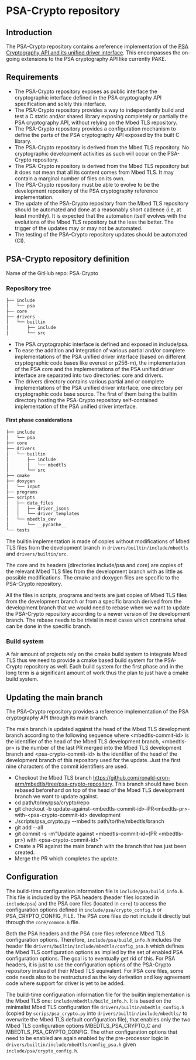 PSA-Crypto repository
=====================

## Introduction

The PSA-Crypto repository contains a reference implementation of the
[PSA Cryptography API and its unified driver interface](https://armmbed.github.io/mbed-crypto/psa/#application-programming-interface).
This encompasses the on-going extensions to the PSA cryptography API like
currently PAKE.

## Requirements

* The PSA-Crypto repository exposes as public interface the cryptographic
  interface defined in the PSA cryptography API specification and solely this
  interface.
* The PSA-Crypto repository provides a way to independently build and
  test a C static and/or shared library exposing completely or partially the
  PSA cryptography API, without relying on the Mbed TLS repository.
* The PSA-Crypto repository provides a configuration mechanism to define
  the parts of the PSA cryptography API exposed by the built C library.
* The PSA-Crypto repository is derived from the Mbed TLS repository. No
  cryptographic development activities as such will occur on the PSA-Crypto
  repository.
* The PSA-Crypto repository is derived from the Mbed TLS repository but
  it does not mean that all its content comes from Mbed TLS. It may contain a
  marginal number of files on its own.
* The PSA-Crypto repository must be able to evolve to be the development
  repository of the PSA cryptography reference implementation.
* The update of the PSA-Crypto repository from the Mbed TLS repository
  should be automated and done at a reasonably short cadence (i.e, at least
  monthly). It is expected that the automation itself evolves with the
  evolutions of the Mbed TLS repository but the less the better. The trigger
  of the updates may or may not be automated.
* The testing of the PSA-Crypto repository updates should be automated (CI).

## PSA-Crypto repository definition

Name of the GitHub repo: PSA-Crypto

### Repository tree

```bash
├── include
│   └── psa
├── core
├── drivers
│   └── builtin
│       ├── include
│       └── src
```

* The PSA cryptographic interface is defined and exposed in include/psa.
* To ease the addition and integration of various partial and/or complete
  implementations of the PSA unified driver interface (based on different
  cryptographic code bases like everest or p256-m), the implementation of the
  PSA core and the implementations of the PSA unified driver interface are
  separated into two directories: core and drivers.
* The drivers directory contains various partial and or complete
  implementations of the PSA unified driver interface, one directory per
  cryptographic code base source. The first of them being the builtin
  directory hosting the PSA-Crypto repository self-contained implementation of
  the PSA unified driver interface.

#### First phase considerations

```bash
├── include
│   └── psa
├── core
├── drivers
│   └── builtin
│       ├── include
│       │   └── mbedtls
│       └── src
├── cmake
├── doxygen
│   └── input
├── programs
├── scripts
│   ├── data_files
│   │   ├── driver_jsons
│   │   └── driver_templates
│   └── mbedtls_dev
│       └── __pycache__
└── tests
```

The builtin implementation is made of copies without modifications of Mbed TLS
files from the development branch in `drivers/builtin/include/mbedtls` and
`drivers/builtin/src`.

The core and its headers (directories include/psa and core) are copies of the
relevant Mbed TLS files from the development branch with as little as possible
modifications. The cmake and doxygen files are specific to the PSA-Crypto
repository.

All the files in scripts, programs and tests are just copies of Mbed TLS files
from the development branch or from a specific branch derived from the
development branch that we would need to rebase when we want to update the
PSA-Crypto repository according to a newer version of the development branch.
The rebase needs to be trivial in most cases which contrains what can be done
in the specific branch.

### Build system
A fair amount of projects rely on the cmake build system to integrate Mbed TLS
thus we need to provide a cmake based build system for the PSA-Crypto
repository as well. Each build system for the first phase and in the long term
is a significant amount of work thus the plan to just have a cmake build system.

## Updating the main branch

The PSA-Crypto repository provides a reference implementation of the
PSA cryptography API through its main branch.

The main branch is updated against the head of the Mbed TLS development branch
according to the following sequence where \<mbedtls-commit-id> is the identifier
of the head of the Mbed TLS development branch, \<mbedtls-pr\> is the number
of the last PR merged into the Mbed TLS development branch and
\<psa-crypto-commit-id\> is the identifier of the head of the development
branch of this repository used for the update. Just the first nine characters
of the commit identifiers are used.

* Checkout the Mbed TLS branch https://github.com/ronald-cron-arm/mbedtls/tree/psa-crypto-repository.
  This branch should have been rebased beforehand on top of the head of the
  Mbed TLS development branch we want to update against.
* cd path/to/my/psa/crypto/repo
* git checkout -b update-against-\<mbedtls-commit-id\>-PR\<mbedtls-pr\>-with-\<psa-crypto-commit-id\>
  development
* ./scripts/psa_crypto.py --mbedlts path/to/the/mbedtls/branch
* git add --all
* git commit -s -m"Update against \<mbedtls-commit-id\>(PR \<mbedtls-pr\>) with \<psa-crypto-commit-id\>"
* Create a PR against the main branch with the branch that has just been created.
* Merge the PR which completes the update.

## Configuration
The build-time configuration information file is `include/psa/build_info.h`.
This file is included by the PSA headers (header files located in
`include/psa`) and the PSA core files (located in `core`) to access the
configuration options defined in `include/psa/crypto_config.h` or
PSA_CRYPTO_CONFIG_FILE. The PSA core files do not include it directly but
through the `core/common.h` file.

Both the PSA headers and the PSA core files reference Mbed TLS configuration
options. Therefore, `include/psa/build_info.h` includes the header file
`drivers/builtin/include/mbedtls/config_psa.h` which defines the Mbed TLS
configuration options as implied by the set of enabled PSA configuration
options. The goal is to eventually get rid of this. For PSA headers, it is
just to use the configuration options of the PSA-Crypto repository instead of
their Mbed TLS equivalent. For PSA core files, some code needs also to be
restructured as the key derivation and key agreement code where support for
driver is yet to be added.

The build-time configuration information file for the builtin implementation is
the Mbed TLS one: `include/mbedtls/build_info.h`. It is based on the
minimalist Mbed TLS configuration file `drivers/builtin/mbedtls_config.h`
(copied by `scrips/psa_crypto.py` into `drivers/builtin/include/mbedtls/` to
overwrite the Mbed TLS default configuration file), that enables only the
two Mbed TLS configuration options MBEDTLS_PSA_CRYPTO_C and
MBEDTLS_PSA_CRYPTO_CONFIG. The other configuration options that need to be
enabled are again enabled by the pre-processor logic in
`drivers/builtin/include/mbedtls/config_psa.h` given `include/psa/crypto_config.h`.
